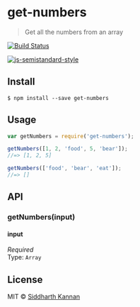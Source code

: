 # get-numbers

> Get all the numbers from an array

[![Build Status](https://travis-ci.org/icyflame/get-numbers.svg?branch=master)](https://travis-ci.org/icyflame/get-numbers)

[![js-semistandard-style](https://img.shields.io/badge/code%20style-semistandard-brightgreen.svg)](https://github.com/Flet/semistandard)

## Install

```
$ npm install --save get-numbers
```


## Usage

```js
var getNumbers = require('get-numbers');

getNumbers([1, 2, 'food', 5, 'bear']);
//=> [1, 2, 5]

getNumbers(['food', 'bear', 'eat']);
//=> []
```


## API

### getNumbers(input)

#### input

*Required*  
Type: `Array`


## License

MIT © [Siddharth Kannan](http://icyflame.github.io)
